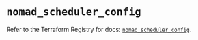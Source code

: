 # `nomad_scheduler_config`

Refer to the Terraform Registry for docs: [`nomad_scheduler_config`](https://registry.terraform.io/providers/hashicorp/nomad/2.5.0/docs/resources/scheduler_config).
